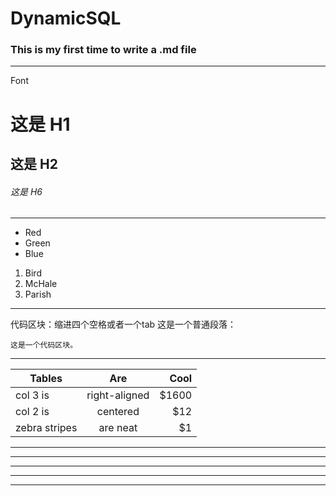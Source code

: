 # DynamicSQL
### This is my first time to write a .md file
________________________________________________________________________________
Font
# 这是 H1

## 这是 H2

###### 这是 H6
________________________________________________________________________________

+   Red
+   Green
+   Blue


1.  Bird
2.  McHale
3.  Parish

________________________________________________________________________________
代码区块：缩进四个空格或者一个tab
这是一个普通段落：

    这是一个代码区块。
***
| Tables        | Are           | Cool  |
| ------------- |:-------------:| -----:|
| col 3 is      | right-aligned | $1600 |
| col 2 is      | centered      |   $12 |
| zebra stripes | are neat      |    $1 |
* * *

***

*****

- - -

---------------------------------------
